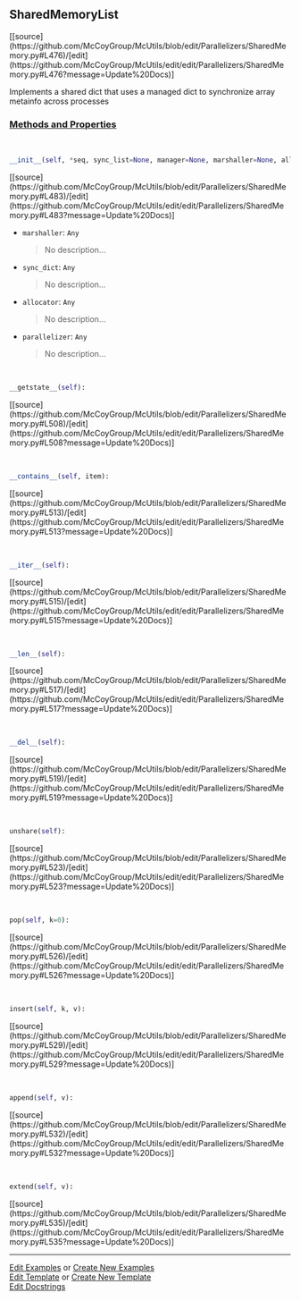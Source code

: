 ## <a id="McUtils.Parallelizers.SharedMemory.SharedMemoryList">SharedMemoryList</a> 
<div class="docs-source-link" markdown="1">
[[source](https://github.com/McCoyGroup/McUtils/blob/edit/Parallelizers/SharedMemory.py#L476)/[edit](https://github.com/McCoyGroup/McUtils/edit/edit/Parallelizers/SharedMemory.py#L476?message=Update%20Docs)]
</div>

Implements a shared dict that uses
a managed dict to synchronize array metainfo
across processes

<div class="collapsible-section">
 <div class="collapsible-section collapsible-section-header" markdown="1">
 
### <a class="collapse-link" data-toggle="collapse" href="#methods">Methods and Properties</a> <a class="float-right" data-toggle="collapse" href="#methods"><i class="fa fa-chevron-down"></i></a>

 </div>
 <div class="collapsible-section collapsible-section-body collapse" id="methods" markdown="1">

<a id="McUtils.Parallelizers.SharedMemory.SharedMemoryList.__init__" class="docs-object-method">&nbsp;</a> 
```python
__init__(self, *seq, sync_list=None, manager=None, marshaller=None, allocator=None, parallelizer=None): 
```
<div class="docs-source-link" markdown="1">
[[source](https://github.com/McCoyGroup/McUtils/blob/edit/Parallelizers/SharedMemory.py#L483)/[edit](https://github.com/McCoyGroup/McUtils/edit/edit/Parallelizers/SharedMemory.py#L483?message=Update%20Docs)]
</div>


- `marshaller`: `Any`
    >No description...
- `sync_dict`: `Any`
    >No description...
- `allocator`: `Any`
    >No description...
- `parallelizer`: `Any`
    >No description...

<a id="McUtils.Parallelizers.SharedMemory.SharedMemoryList.__getstate__" class="docs-object-method">&nbsp;</a> 
```python
__getstate__(self): 
```
<div class="docs-source-link" markdown="1">
[[source](https://github.com/McCoyGroup/McUtils/blob/edit/Parallelizers/SharedMemory.py#L508)/[edit](https://github.com/McCoyGroup/McUtils/edit/edit/Parallelizers/SharedMemory.py#L508?message=Update%20Docs)]
</div>

<a id="McUtils.Parallelizers.SharedMemory.SharedMemoryList.__contains__" class="docs-object-method">&nbsp;</a> 
```python
__contains__(self, item): 
```
<div class="docs-source-link" markdown="1">
[[source](https://github.com/McCoyGroup/McUtils/blob/edit/Parallelizers/SharedMemory.py#L513)/[edit](https://github.com/McCoyGroup/McUtils/edit/edit/Parallelizers/SharedMemory.py#L513?message=Update%20Docs)]
</div>

<a id="McUtils.Parallelizers.SharedMemory.SharedMemoryList.__iter__" class="docs-object-method">&nbsp;</a> 
```python
__iter__(self): 
```
<div class="docs-source-link" markdown="1">
[[source](https://github.com/McCoyGroup/McUtils/blob/edit/Parallelizers/SharedMemory.py#L515)/[edit](https://github.com/McCoyGroup/McUtils/edit/edit/Parallelizers/SharedMemory.py#L515?message=Update%20Docs)]
</div>

<a id="McUtils.Parallelizers.SharedMemory.SharedMemoryList.__len__" class="docs-object-method">&nbsp;</a> 
```python
__len__(self): 
```
<div class="docs-source-link" markdown="1">
[[source](https://github.com/McCoyGroup/McUtils/blob/edit/Parallelizers/SharedMemory.py#L517)/[edit](https://github.com/McCoyGroup/McUtils/edit/edit/Parallelizers/SharedMemory.py#L517?message=Update%20Docs)]
</div>

<a id="McUtils.Parallelizers.SharedMemory.SharedMemoryList.__del__" class="docs-object-method">&nbsp;</a> 
```python
__del__(self): 
```
<div class="docs-source-link" markdown="1">
[[source](https://github.com/McCoyGroup/McUtils/blob/edit/Parallelizers/SharedMemory.py#L519)/[edit](https://github.com/McCoyGroup/McUtils/edit/edit/Parallelizers/SharedMemory.py#L519?message=Update%20Docs)]
</div>

<a id="McUtils.Parallelizers.SharedMemory.SharedMemoryList.unshare" class="docs-object-method">&nbsp;</a> 
```python
unshare(self): 
```
<div class="docs-source-link" markdown="1">
[[source](https://github.com/McCoyGroup/McUtils/blob/edit/Parallelizers/SharedMemory.py#L523)/[edit](https://github.com/McCoyGroup/McUtils/edit/edit/Parallelizers/SharedMemory.py#L523?message=Update%20Docs)]
</div>

<a id="McUtils.Parallelizers.SharedMemory.SharedMemoryList.pop" class="docs-object-method">&nbsp;</a> 
```python
pop(self, k=0): 
```
<div class="docs-source-link" markdown="1">
[[source](https://github.com/McCoyGroup/McUtils/blob/edit/Parallelizers/SharedMemory.py#L526)/[edit](https://github.com/McCoyGroup/McUtils/edit/edit/Parallelizers/SharedMemory.py#L526?message=Update%20Docs)]
</div>

<a id="McUtils.Parallelizers.SharedMemory.SharedMemoryList.insert" class="docs-object-method">&nbsp;</a> 
```python
insert(self, k, v): 
```
<div class="docs-source-link" markdown="1">
[[source](https://github.com/McCoyGroup/McUtils/blob/edit/Parallelizers/SharedMemory.py#L529)/[edit](https://github.com/McCoyGroup/McUtils/edit/edit/Parallelizers/SharedMemory.py#L529?message=Update%20Docs)]
</div>

<a id="McUtils.Parallelizers.SharedMemory.SharedMemoryList.append" class="docs-object-method">&nbsp;</a> 
```python
append(self, v): 
```
<div class="docs-source-link" markdown="1">
[[source](https://github.com/McCoyGroup/McUtils/blob/edit/Parallelizers/SharedMemory.py#L532)/[edit](https://github.com/McCoyGroup/McUtils/edit/edit/Parallelizers/SharedMemory.py#L532?message=Update%20Docs)]
</div>

<a id="McUtils.Parallelizers.SharedMemory.SharedMemoryList.extend" class="docs-object-method">&nbsp;</a> 
```python
extend(self, v): 
```
<div class="docs-source-link" markdown="1">
[[source](https://github.com/McCoyGroup/McUtils/blob/edit/Parallelizers/SharedMemory.py#L535)/[edit](https://github.com/McCoyGroup/McUtils/edit/edit/Parallelizers/SharedMemory.py#L535?message=Update%20Docs)]
</div>

 </div>
</div>




___

[Edit Examples](https://github.com/McCoyGroup/McUtils/edit/gh-pages/ci/examples/McUtils/Parallelizers/SharedMemory/SharedMemoryList.md) or 
[Create New Examples](https://github.com/McCoyGroup/McUtils/new/gh-pages/?filename=ci/examples/McUtils/Parallelizers/SharedMemory/SharedMemoryList.md) <br/>
[Edit Template](https://github.com/McCoyGroup/McUtils/edit/gh-pages/ci/docs/McUtils/Parallelizers/SharedMemory/SharedMemoryList.md) or 
[Create New Template](https://github.com/McCoyGroup/McUtils/new/gh-pages/?filename=ci/docs/templates/McUtils/Parallelizers/SharedMemory/SharedMemoryList.md) <br/>
[Edit Docstrings](https://github.com/McCoyGroup/McUtils/edit/edit/Parallelizers/SharedMemory.py#L476?message=Update%20Docs)